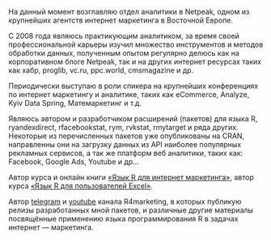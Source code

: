 На данный момент возглавляю отдел аналитики в Netpeak, одном из крупнейших агентств интернет маркетинга в Восточной Европе.

С 2008 года являюсь практикующим аналитиком, за время своей профессиональной карьеры изучил множество инструментов и методов обработки данных, полученным опытом регулярно делюсь как на корпоративном блоге Netpeak, так и на других интернет ресурсах таких как хабр, proglib, vc.ru, ppc.world, cmsmagazine и др.

Периодически выступаю в роли спикера на крупнейших конференциях по интернет маркетингу и аналитике, таких как eCommerce, Analyze, Kyiv Data Spring, Матемаркетинг и т.д.

Являюсь автором и разработчиком расширений (пакетов) для языка R, ryandexdirect, rfacebookstat, rym, rvkstat, rmytarget и ряда других. Некоторые из перечисленных пакетов уже опубликованы на CRAN, направленны они на загрузку данных из API наиболее популярных рекламных сервисов, а так же платформ веб аналитики, таких как: Facebook, Google Ads, Youtube и др…

Автор курса и онлайн книги [«Язык R для интернет маркетинга»](https://r-for-marketing.netpeak.net/auth/sign/in), автор курса [«Язык R для пользователей Excel»](https://selesnow.github.io/r4excel_users/).

Автор [telegram](https://t.me/R4marketing) и [youtube](https://bit.ly/36kliAp) канала R4marketing, в которых публикую релизы разработанных мной пакетов, и различные другие материалы посвящённые применению языка программирования R в задачах интернет — маркетинга.
